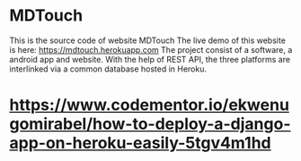 # MDTouch
This is the source code of website MDTouch
The live demo of this website is here: https://mdtouch.herokuapp.com
The project consist of a software, a android app and website. With the help of REST API, the three platforms are interlinked via a common database hosted in Heroku. 
# https://www.codementor.io/ekwenugomirabel/how-to-deploy-a-django-app-on-heroku-easily-5tgv4m1hd
